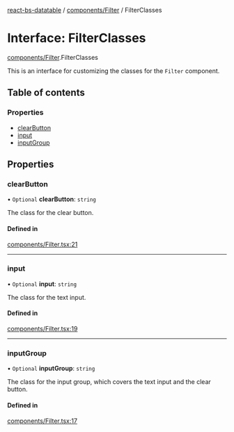 [react-bs-datatable](../README.md) / [components/Filter](../modules/components_Filter.md) / FilterClasses

# Interface: FilterClasses

[components/Filter](../modules/components_Filter.md).FilterClasses

This is an interface for customizing the classes for
the `Filter` component.

## Table of contents

### Properties

- [clearButton](components_Filter.FilterClasses.md#clearbutton)
- [input](components_Filter.FilterClasses.md#input)
- [inputGroup](components_Filter.FilterClasses.md#inputgroup)

## Properties

### clearButton

• `Optional` **clearButton**: `string`

The class for the clear button.

#### Defined in

[components/Filter.tsx:21](https://github.com/imballinst/react-bs-datatable/blob/0e2d530/src/components/Filter.tsx#L21)

___

### input

• `Optional` **input**: `string`

The class for the text input.

#### Defined in

[components/Filter.tsx:19](https://github.com/imballinst/react-bs-datatable/blob/0e2d530/src/components/Filter.tsx#L19)

___

### inputGroup

• `Optional` **inputGroup**: `string`

The class for the input group, which covers the
text input and the clear button.

#### Defined in

[components/Filter.tsx:17](https://github.com/imballinst/react-bs-datatable/blob/0e2d530/src/components/Filter.tsx#L17)
